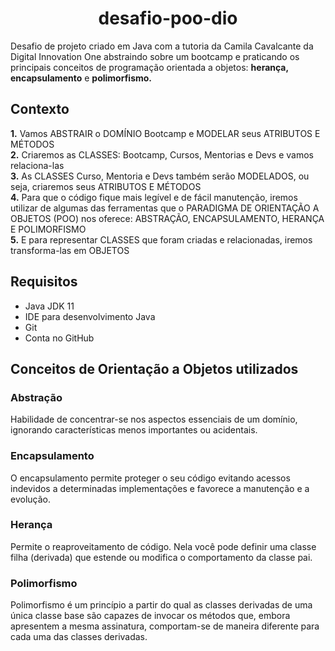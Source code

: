 <h1 align="center">
   desafio-poo-dio
</h1>


Desafio de projeto criado em Java com a tutoria da Camila Cavalcante da Digital Innovation One abstraindo sobre um bootcamp e praticando os principais conceitos de programação orientada a objetos: **herança, encapsulamento** e **polimorfismo.**   

## Contexto   

<p>
<strong>	1.</strong> Vamos ABSTRAIR o DOMÍNIO Bootcamp e MODELAR seus ATRIBUTOS E MÉTODOS <br>
<strong>	2.</strong> Criaremos as CLASSES: Bootcamp, Cursos, Mentorias e Devs e vamos relaciona-las <br>
<strong>	3.</strong> As CLASSES Curso, Mentoria e Devs também serão MODELADOS, ou seja, criaremos seus ATRIBUTOS E MÉTODOS <br> 
<strong>	4.</strong> Para que o código fique mais legível e de fácil manutenção, iremos utilizar de algumas das ferramentas que o PARADIGMA DE ORIENTAÇÃO A OBJETOS (POO) nos oferece: ABSTRAÇÃO, ENCAPSULAMENTO, HERANÇA E POLIMORFISMO <br>
<strong>	5.</strong> E para representar CLASSES que foram criadas e relacionadas, iremos transforma-las em OBJETOS<br>
</p>

<h2>Requisitos</h2>

- Java JDK 11<br>
- IDE para desenvolvimento Java<br>
- Git<br>
- Conta no GitHub<br>   

## Conceitos de Orientação a Objetos utilizados
  
### Abstração
Habilidade de concentrar-se nos aspectos essenciais de um domínio, ignorando características menos importantes ou acidentais.

### Encapsulamento
O encapsulamento permite proteger o seu código evitando acessos indevidos a determinadas implementações e favorece a manutenção e a evolução.

### Herança
Permite o reaproveitamento de código. Nela você pode definir uma classe filha (derivada) que estende ou modifica o comportamento da classe pai.

### Polimorfismo
Polimorfismo é um princípio a partir do qual as classes derivadas de uma única classe base são capazes de invocar os métodos que, embora apresentem a mesma assinatura, comportam-se de maneira diferente para cada uma das classes derivadas.









